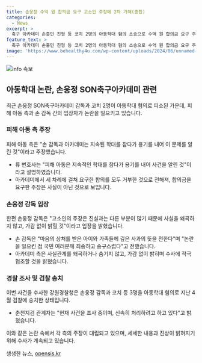 ```yaml
---
title: 손웅정 수억 원 합의금 요구 고소인 주장에 2차 가해(종합)
categories:
  - News
excerpt: >
  축구 아카데미 손흥민 친형 등 코치 2명의 아동학대 혐의 소송으로 수억 원 합의금 요구 주장에 대해 피해 아동 측은 이를 2차 가해로 부인하고, 손 감독은 사과 없이 변호사를 통해 조건을 제시한 것에 대해 분노한 표현으로 반박했습니다. 경찰은 손감독과 코치 3명을 아동학대 혐의로 검찰에 송치했으며, 변호사는 피해 아동이 지속된 학대를 참다가 용기를 내어 사건을 신고한 것이라 주장했습니다. 손 감독은 논란을 일으킨 점에 대해 국민 여러분께 죄송하고 송구스럽다며 사실 관계를 공정하게 수사할 것을 약속했습니다.
feature_text: >
  축구 아카데미 손흥민 친형 등 코치 2명의 아동학대 혐의 소송으로 수억 원 합의금 요구 주장에 대해 피해 아동 측은 이를 2차 가해로 부인하고, 손 감독은 사과 없이 변호사를 통해 조건을 제시한 것에 대해 분노한 표현으로 반박했습니다. 경찰은 손감독과 코치 3명을 아동학대 혐의로 검찰에 송치했으며, 변호사는 피해 아동이 지속된 학대를 참다가 용기를 내어 사건을 신고한 것이라 주장했습니다. 손 감독은 논란을 일으킨 점에 대해 국민 여러분께 죄송하고 송구스럽다며 사실 관계를 공정하게 수사할 것을 약속했습니다.
image: 'https://www.behealthy4u.com/wp-content/uploads/2024/06/unnamed-file.png'
---
```


<p><img src="https://www.behealthy4u.com/wp-content/uploads/2024/06/unnamed-file.png" alt="info 속보" /></p>

<h2 data-ke-size="size26">아동학대 논란, 손웅정 SON축구아카데미 관련</h2>

<p data-ke-size="size16">최근 손웅정 SON축구아카데미 감독과 코치 2명이 아동학대 혐의로 피소된 가운데, 피해 아동 측과 손 감독 간의 입장차가 논란을 일으키고 있습니다.</p>

<h3><b>피해 아동 측 주장</b></h3>

<p data-ke-size="size16">피해 아동 측은 "손 감독과 아카데미는 지속된 학대를 참다가 용기를 내어 이 문제를 알린 것"이라고 주장했습니다.</p>

<ul>
  <li>류 변호사는 "피해 아동은 지속적인 학대를 참다가 용기를 내어 사건을 알린 것"이라고 설명하였습니다.</li>
  <li>아카데미에서 세 차례에 걸쳐 요구한 합의를 모두 거부한 것으로 전해져, 합의금을 요구한 주장은 사실이 아닌 것으로 보입니다.</li>
</ul>

<h3><b>손웅정 감독 입장</b></h3>

<p data-ke-size="size16">한편 손웅정 감독은 "고소인의 주장은 진실과는 다른 부분이 많기 때문에 사실을 왜곡하지 않고, 가감 없이 밝힐 것"이라고 입장을 밝혔습니다.</p>

<ul>
  <li>손 감독은 "마음의 상처를 받은 아이와 가족들께 깊은 사과의 뜻을 전한다"며 "논란을 일으킨 점 국민 여러분께 죄송하고 송구스럽다"고 전했습니다.</li>
  <li>아카데미 측은 사실관계를 왜곡하거나 숨기지 않고, 가감 없이 밝히며 수사에 적극 협조할 것을 밝혔습니다.</li>
</ul>

<h3><b>경찰 조사 및 검찰 송치</b></h3>

<p data-ke-size="size16">이번 사건을 수사한 강원경찰청은 손웅정 감독과 코치 등 3명을 아동학대 혐의로 지난 4월 검찰에 송치한 상태입니다.</p>

<ul>
  <li>춘천지검 관계자는 "현재 사건을 조사 중이며, 신속히 처리하려고 하고 있다"고 밝혔습니다.</li>
</ul>

<p>이와 같은 논란 속에서 각 측의 주장이 대립되고 있으며, 세세한 내용과 진상이 밝혀지기 위해 수사가 계속되고 있습니다.</p>
생생한 뉴스, <a href="https://opensis.kr" rel="dofollow">opensis.kr</a>


